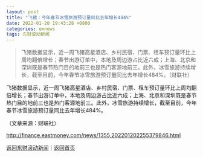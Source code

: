 ```yaml
---
layout: post
title: "飞猪：今年春节冰雪旅游预订量同比去年增长484%"
date: 2022-01-20 19:43:28 +0800
categories: emnews
tags: 东财滚动新闻
---
```

> 飞猪数据显示，近一周飞猪高星酒店、乡村民宿、门票、租车预订量环比上周均翻倍增长；春节出游订单中，本地及周边游占比近六成；上海、北京和深圳既是春节热门目的地前三也是热门客源地前三。此外，冰雪旅游持续增长，截至目前，今年春节冰雪旅游预订量同比去年增长484%。（财联社）

<p>飞猪数据显示，近一周飞猪高星酒店、乡村民宿、门票、租车预订量环比上周均翻倍增长；春节出游订单中，本地及周边游占比近六成；上海、北京和深圳既是春节热门目的地前三也是热门客源地前三。此外，冰雪旅游持续增长，截至目前，今年春节冰雪旅游预订量同比去年增长484%。</p><p class="em_media">（文章来源：财联社）</p>

<http://finance.eastmoney.com/news/1355,202201202255379846.html>

[返回东财滚动新闻](//finews.withounder.com/emnews/)｜[返回首页](//finews.withounder.com/)